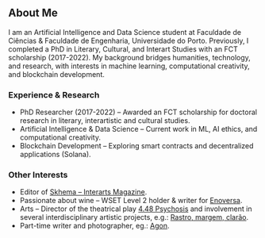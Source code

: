 ## About Me
I am an Artificial Intelligence and Data Science student at Faculdade de Ciências & Faculdade de Engenharia, Universidade do Porto. Previously, I completed a PhD in Literary, Cultural, and Interart Studies with an FCT scholarship (2017-2022). My background bridges humanities, technology, and research, with interests in machine learning, computational creativity, and blockchain development.

### Experience & Research
- PhD Researcher (2017-2022) – Awarded an FCT scholarship for doctoral research in literary, interartistic and cultural studies.
- Artificial Intelligence & Data Science – Current work in ML, AI ethics, and computational creativity.
- Blockchain Development – Exploring smart contracts and decentralized applications (Solana).

### Other Interests
- Editor of [Skhema – Interarts Magazine](https://www.skhemagazine.com).
- Passionate about wine – WSET Level 2 holder & writer for [Enoversa](https://www.enoversa.com).
- Arts – Director of the theatrical play [4.48 Psychosis](https://www.dgartes.gov.pt/pt/evento/5311) and involvement in several interdisciplinary artistic projects, e.g.: [Rastro, margem, clarão](https://www.terceirapessoa.pt/portfolio_page/rastro-margem-clarao-basta-que-um-passaro-voe/).
- Part-time writer and photographer, eg.: [Agon](https://www.skhemagazine.com/agon/).
